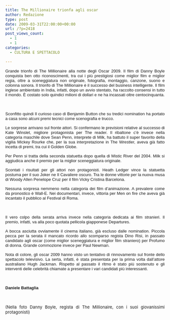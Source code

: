 ```yaml
---
title: The Millionaire trionfa agli oscar
author: Redazione
type: post
date: 2009-03-31T22:00:00+00:00
url: /?p=2418
post_views_count:
  - 1
  - 1
categories:
  - CULTURA E SPETTACOLO

---
```

<p style="text&#45;align: justify; ">
  <font face="Tahoma, sans&#45;serif"><font size="2">Grande trionfo di The Millionaire alla notte degli Oscar 2009. Il film di Danny Boyle conquista ben otto riconoscimenti, tra cui i pi&ugrave; prestigiosi come miglior film e miglior regia, oltre a sceneggiatura non originale, fotografia, montaggio, canzone, suono e colonna sonora. Il trionfo di The Millionaire &egrave; il successo del business intelligente. Il film inglese ambientato in India, infatti, dopo un avvio stentato, ha raccolto consensi in tutto il mondo. &Egrave; costato solo quindici milioni di dollari e ne ha incassati oltre centocinquanta. </font></font>
</p>

<p style="margin&#45;bottom: 0cm; text&#45;align: justify; ">
  &nbsp;
</p>

<p style="margin&#45;bottom: 0cm; text&#45;align: justify; ">
  <font face="Tahoma, sans&#45;serif"><font size="2">Sconfitto quindi Il curioso caso di Benjamin Button che su tredici nomination ha portato a casa sono alcuni premi tecnici come scenografia e trucco. </font></font>
</p>

<p style="margin&#45;bottom: 0cm; text&#45;align: justify; ">
  <font face="Tahoma, sans&#45;serif"><font size="2">Le sorprese arrivano sul fronte attori. Si confermano le previsioni relative al successo di Kate Winslet, migliore protagonista per The reader. Il ribaltone c&#8217;&egrave; invece nella categoria maschile dove Sean Penn, interprete di Milk, ha battuto il super favorito della vigilia Mickey Rourke che, per la sua interpretazione in The Wrestler, <span style="font&#45;style: normal">aveva gi&agrave; fatto incetta di premi, tra cui il Golden Globe.</span></font></font>
</p>

<p style="margin&#45;bottom: 0cm; text&#45;align: justify; ">
  <font face="Tahoma, sans&#45;serif"><font size="2"><span style="font&#45;style: normal">Per Penn si tratta della seconda statuetta dopo quella di </span>Mistic River<span style="font&#45;style: normal"> del 2004.&nbsp;</span>Milk <span style="font&#45;style: normal">si aggiudica anche il premio per la miglior sceneggiatura originale.</span></font></font>
</p>

<p style="margin&#45;bottom: 0cm" align="justify">
  <font face="Tahoma, sans&#45;serif"><font size="2"><span style="font&#45;style: normal">Scontati i risultati per gli attori non protagonisti. Heath Ledger vince la statuetta postuma per il suo Joker ne </span>Il Cavaliere oscuro. <span style="font&#45;style: normal">Tra le donne vittorie per la nuova musa di Woody Allen Penelope Cruz per il film </span>Vicky Cristina Barcelona<span style="font&#45;style: normal">. </span></font></font>
</p>

<p style="margin&#45;bottom: 0cm" align="justify">
  <font face="Tahoma, sans&#45;serif"><font size="2"><span style="font&#45;style: normal">Nessuna sorpresa nemmeno nella categoria dei film d&#8217;animazione. A prevalere come da pronostico &egrave; </span>Wall&#45;E<span style="font&#45;style: normal">. Nei documentari, invece, vittoria per Men on fire che aveva gi&agrave; incantato il pubblico al Festival di Roma.</span></font></font>
</p>

<p style="margin&#45;bottom: 0cm" align="justify">
  &nbsp;
</p>

<p style="margin&#45;bottom: 0cm" align="justify">
  <font face="Tahoma, sans&#45;serif"><font size="2"><span style="font&#45;style: normal">Il vero colpo della serata arriva invece nella categoria dedicata ai film stranieri. Il premio, infatti, va alla poco quotata&nbsp;pellicola giapponese </span>Departures.</font></font>
</p>

<p style="margin&#45;bottom: 0cm; font&#45;style: normal" align="justify">
  <font face="Tahoma, sans&#45;serif"><font size="2">A bocca asciutta ovviamente il cinema italiano, gi&agrave; escluso dalle nomination. Piccola pecca per la serata il mancato ricordo allo scomparso regista Dino Risi, in passato candidato agli oscar (come miglior sceneggiatura e miglior film straniero) per Profumo di donna. Grande commozione invece per Paul Newman. </font></font>
</p>

<p style="margin&#45;bottom: 0cm; font&#45;style: normal" align="justify">
  <font face="Tahoma, sans&#45;serif"><font size="2">Nota di colore, gli oscar 2009 hanno visto un tentativo di rinnovamento sul fronte dello spettacolo televisivo. La serta, infatti, &egrave; stata presentata per la prima volta dall&#8217;attore australiano Hugh Jackman. Rispetto al passato il ritmo &egrave; stato pi&ugrave; sostenuto e gli interventi delle celebrit&agrave; chiamate a presentare i vari candidati pi&ugrave; interessanti. </font></font>
</p>

<p style="margin&#45;bottom: 0cm; font&#45;style: normal" align="justify">
  &nbsp;
</p>

<p style="margin&#45;bottom: 0cm; font&#45;style: normal" align="justify">
  <font face="Tahoma, sans&#45;serif"><font size="2"><strong>Daniele Battaglia</strong></font></font>
</p>

<p style="margin&#45;bottom: 0cm; font&#45;style: normal" align="justify">
  &nbsp;
</p>

<p style="margin&#45;bottom: 0cm; font&#45;style: normal" align="justify">
  <font size="2">(Nella foto Danny Boyle, regista di The Millionaire, con i suoi giovanissimi protagonisti)</font>
</p>